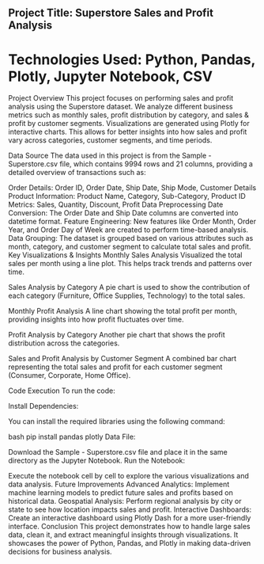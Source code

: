 ## Project Title: Superstore Sales and Profit Analysis
# Technologies Used: Python, Pandas, Plotly, Jupyter Notebook, CSV

Project Overview
This project focuses on performing sales and profit analysis using the Superstore dataset. We analyze different business metrics such as monthly sales, profit distribution by category, and sales & profit by customer segments. Visualizations are generated using Plotly for interactive charts. This allows for better insights into how sales and profit vary across categories, customer segments, and time periods.

Data Source
The data used in this project is from the Sample - Superstore.csv file, which contains 9994 rows and 21 columns, providing a detailed overview of transactions such as:

Order Details: Order ID, Order Date, Ship Date, Ship Mode, Customer Details
Product Information: Product Name, Category, Sub-Category, Product ID
Metrics: Sales, Quantity, Discount, Profit
Data Preprocessing
Date Conversion: The Order Date and Ship Date columns are converted into datetime format.
Feature Engineering: New features like Order Month, Order Year, and Order Day of Week are created to perform time-based analysis.
Data Grouping: The dataset is grouped based on various attributes such as month, category, and customer segment to calculate total sales and profit.
Key Visualizations & Insights
Monthly Sales Analysis
Visualized the total sales per month using a line plot. This helps track trends and patterns over time.

Sales Analysis by Category
A pie chart is used to show the contribution of each category (Furniture, Office Supplies, Technology) to the total sales.

Monthly Profit Analysis
A line chart showing the total profit per month, providing insights into how profit fluctuates over time.

Profit Analysis by Category
Another pie chart that shows the profit distribution across the categories.

Sales and Profit Analysis by Customer Segment
A combined bar chart representing the total sales and profit for each customer segment (Consumer, Corporate, Home Office).

Code Execution
To run the code:

Install Dependencies:

You can install the required libraries using the following command:

bash
pip install pandas plotly
Data File:

Download the Sample - Superstore.csv file and place it in the same directory as the Jupyter Notebook.
Run the Notebook:

Execute the notebook cell by cell to explore the various visualizations and data analysis.
Future Improvements
Advanced Analytics: Implement machine learning models to predict future sales and profits based on historical data.
Geospatial Analysis: Perform regional analysis by city or state to see how location impacts sales and profit.
Interactive Dashboards: Create an interactive dashboard using Plotly Dash for a more user-friendly interface.
Conclusion
This project demonstrates how to handle large sales data, clean it, and extract meaningful insights through visualizations. It showcases the power of Python, Pandas, and Plotly in making data-driven decisions for business analysis.
